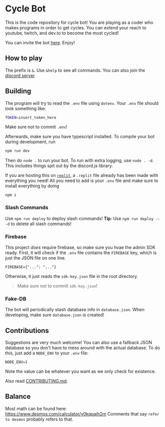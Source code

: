 # Cycle Bot
This is the code repository for cycle bot! You are playing as a coder who makes programs in order to get cycles. You can extend your reach to youtube, twitch, and dev.to to become the most cycled!

You can invite the bot [here](https://discord.com/api/oauth2/authorize?client_id=781939317450342470&permissions=272448&scope=bot). Enjoy!


## How to play
The prefix is `&`. Use `&help` to see all commands. You can also join the [discord server](https://discord.gg/4vTPWdpjFz)

## Building
The program will try to read the `.env` file using `dotenv`. Your `.env` file should look something like:
```sh
TOKEN=insert_token_here
```
Make sure not to commit `.env`!

Afterwards, make sure you have typescript installed. To compile your bot during development, run
```sh
npm run dev
```

Then do `node .` to run your bot.
To run with extra logging, use `node . -d`. This includes things spit out by the discord.js library.

If you are hosting this on [`replit`](https://replit.com/), a `.replit` file already has been made with everything you need! All you need to add is your `.env` file and make sure to install everything by doing
```
npm i
```

### Slash Commands
Use `npm run deploy` to deploy slash commands!
**Tip**: Use `npm run deploy -- -d` to delete all slash commands!

### Firebase
This project *does* require firebase, so make sure you hvae the admin SDK ready. First, it will check if the `.env` file contains the `FIREBASE` key, which is just the JSON file on one line.
```
FIREBASE={"...": "..."}
```
Otherwise, it just reads the `sdk-key.json` file in the root directory.
> Make sure not to commit `sdk-key.json`!

### Fake-DB
The bot will periodically stash database info in `database.json`. When developing, make sure `database.json` is created!

## Contributions
Suggestions are very much welcome!
You can also use a fallback JSON database so you don't have to mess around with the actual database. To do this, just add a `NODE_ENV` to your `.env` file:
```
NODE_ENV=1
```
Note the value can be whatever you want as we only check for existence.

Also read [CONTRIBUTING.md](CONTRIBUTING.md).

## Balance
Most math can be found here: https://www.desmos.com/calculator/y0kqpajh2m
Comments that say `refer to desmos` probably refers to that.
